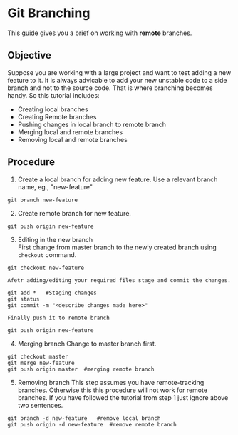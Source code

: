 # Git Branching 
This guide gives you a brief on working with **remote** branches.  

## Objective
Suppose you are working with a large project and want to test adding a new feature to it. It is always advicable to add your new unstable code to a side branch and not to the source code. That is where branching becomes handy. So this tutorial includes:
- Creating local branches
- Creating Remote branches
- Pushing changes in local branch to remote branch
- Merging local and remote branches
- Removing local and remote branches

## Procedure
1. Create a local branch for adding new feature. Use a relevant branch name, eg., "new-feature"
```
git branch new-feature
```

2. Create remote branch for new feature. 
```
git push origin new-feature
```

3. Editing in the new branch  
	First change from master branch to the newly created branch using `checkout` command.

```
git checkout new-feature
```
	Afetr adding/editing your required files stage and commit the changes.
```
git add *	#Staging changes 
git status
git commit -m "<describe changes made here>"
 ```
 	Finally push it to remote branch
 ```
 git push origin new-feature
 ```

 4. Merging branch
Change to master branch first. 
```
git checkout master
git merge new-feature 
git push origin master	#merging remote branch
```
5. Removing branch
This step assumes you have remote-tracking branches. Otherwise this this procedure will not work for remote branches. If you have followed the tutorial from step 1 just ignore above two sentences.
```
git branch -d new-feature	#remove local branch
git push origin -d new-feature	#remove remote branch
```
